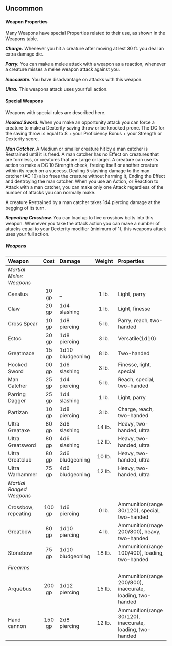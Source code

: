 ## Uncommon

#### Weapon Properties
Many Weapons have special Properties related to their use, as shown in the Weapons table.

***Charge.***
Whenever you hit a creature after moving at lest 30 ft. you deal an extra damage die.


***Parry.***
You can make a melee attack with a weapon as a reaction, whenever a creature misses a melee weapon attack against you.


***Inaccurate.***
You have disadvantage on attacks with this weapon.


***Ultra.***
This weapons attack uses your full action.




#### Special Weapons
Weapons with special rules are described here.

***Hooked Sword.***
When you make an opportunity attack you can force a creature to make a Dexterity saving throw or be knocked prone. The DC for the saving throw is equal to 8 + your Proficiency Bonus + your Strength or Dexterity score.

***Man Catcher.***
A Medium or smaller creature hit by a man catcher is Restrained until it is freed. A man catcher has no Effect on creatures that are formless, or creatures that are Large or larger. A creature can use its action to make a DC 10 Strength check, freeing itself or another creature within its reach on a success. Dealing 5 slashing damage to the man catcher (AC 10) also frees the creature without harming it, Ending the Effect and destroying the man catcher. When you use an Action, or Reaction to Attack with a man catcher, you can make only one Attack regardless of the number of attacks you can normally make.

A creature Restrained by a man catcher takes 1d4 piercing damage at the begging of its turn.


***Repeating Crossbow.***
You can load up to five crossbow bolts into this weapon. Whenever you take the attack action you can make a number of attacks equal to your Dexterity modifier (minimum of 1), this weapons attack uses your full action.



<div class='classTable wide'>

##### Weapons
| Weapon                 | Cost   | Damage           | Weight | Properties                                                 |
|:-----------------------|:------:|:-----------------|:------:|:-----------------------------------------------------------|
|*Martial Melee Weapons* |        |                  |        |                                                            |
| Caestus                |  10 gp | _                |  1 lb. | Light, parry                                               |
| Claw                   |  20 gp | 1d4  slashing    |  1 lb. | Light, finesse                                             |
| Cross Spear            |  10 gp | 1d8  piercing    |  5 lb. | Parry, reach, two-handed                                   |
| Estoc                  |  30 gp | 1d8  piercing    |  3 lb. | Versatile(1d10)                                            |
| Greatmace              |  15 gp | 1d10 bludgeoning |  8 lb. | Two-handed                                                 |
| Hooked Sword           |  00 gp | 1d6  slashing    |  3 lb. | Finesse, light, special                                    |
| Man Catcher            |  25 gp | 1d4  piercing    |  5 lb. | Reach, special, two-handed                                 |
| Parring Dagger         |  25 gp | 1d4  slashing    |  1 lb. | Light, parry                                               |
| Partizan               |  10 gp | 1d8  piercing    |  3 lb. | Charge, reach, two-handed                                  |
| Ultra Greataxe         |  80 gp | 3d6  slashing    | 14 lb. | Heavy, two-handed, ultra                                   |
| Ultra Greatsword       |  80 gp | 4d6  slashing    | 12 lb. | Heavy, two-handed, ultra                                   |
| Ultra Greatclub        |  80 gp | 3d6  bludgeoning | 10 lb. | Heavy, two-handed, ultra                                   |
| Ultra Warhammer        |  75 gp | 4d6  bludgeoning | 12 lb. | Heavy, two-handed, ultra                                   |
|*Martial Ranged Weapons*|        |                  |        |                                                            |
| Crossbow, repeating    | 100 gp | 1d6  piercing    |  0 lb. | Ammunition(range 30/120), special, two-handed              |
| Greatbow               |  80 gp | 1d10 piercing    |  4 lb. | Ammunition(rnage 200/800), heavy, two-handed               |
| Stonebow               |  75 gp | 1d10 bludgeoning | 18 lb. | Ammunition(range 100/400), loading, two-handed             |
|*Firearms*              |        |                  |        |                                                            |
| Arquebus               | 200 gp | 1d12 piercing    | 15 lb. | Ammunition(range 200/800), inaccurate, loading, two-handed |
| Hand cannon            | 150 gp | 2d8  piercing    | 12 lb. | Ammunition(range 30/120), inaccurate, loading, two-handed  |

</div>

